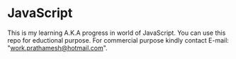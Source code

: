 # JavaScript
This is my learning A.K.A progress in world of JavaScript.
You can use this repo for eductional purpose.
For commercial purpose kindly contact E-mail: "work.prathamesh@hotmail.com".

